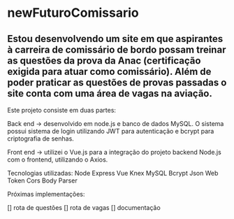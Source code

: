 # newFuturoComissario

Estou desenvolvendo um site em que aspirantes à carreira de comissário de bordo possam treinar as questões da prova da Anac (certificação exigida para atuar
como comissário). Além de poder praticar as questões de provas passadas o site conta com uma área de vagas na aviação.
---

Este projeto consiste em duas partes:

Back end -> desenvolvido em node.js e banco de dados MySQL. O sistema possui sistema de login utilizando JWT para autenticação e bcrypt para 
criptografia de senhas.

Front end -> utilizei o Vue.js para a integração do projeto backend Node.js com o frontend, utilizando o Axios.

Tecnologias utilizadas:
Node
Express
Vue
Knex
MySQL
Bcrypt
Json Web Token
Cors
Body Parser


Próximas implementações:

[] rota de questões
[] rota de vagas
[] documentação


